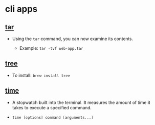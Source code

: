 # cli apps

## [tar](https://man7.org/linux/man-pages/man1/tar.1.html)

- Using the `tar` command, you can now examine its contents.

  - Example: `tar -tvf web-app.tar`

## [tree](https://formulae.brew.sh/formula/tree)

- To install: `brew install tree`

## [time](https://www.man7.org/linux/man-pages/man1/time.1.html)

- A stopwatch built into the terminal. It measures the amount of time it takes to execute a specified command.

- `time [options] command [arguments...]`
